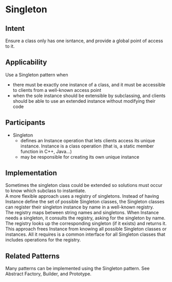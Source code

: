 # Singleton

## Intent
Ensure a class only has one isntance, and provide a global point of access to it.

## Applicability
Use a Singleton pattern when
* there must be exactly one instance of a class, and it must be accessible to clients from a well-known access point
* when the sole instance should be extensible by subclassing, and clients should be able to use an extended instance without modifying their code

## Participants
* Singleton
  * defines an Instance operation that lets clients access its unique instance. Instance is a class operation (that is, a static member function in C++, Java...)
  * may be responsible for creating its own unique instance

## Implementation
Sometimes the singleton class could be extended so solutions must occur to know which subclass to instantiate.  
A more flexible approach uses a registry of singletons. Instead of having
Instance define the set of possible Singleton classes, the Singleton classes
can register their singleton instance by name in a well-known registry.  
The registry maps between string names and singletons. When Instance needs
a singleton, it consults the registry, asking for the singleton by name.
The registry looks up the corresponding singleton (if it exists) and returns
it. This approach frees Instance from knowing all possible Singleton classes
or instances. All it requires is a common interface for all Singleton classes
that includes operations for the registry.

## Related Patterns
Many patterns can be implemented using the Singleton pattern. See Abstract Factory, Builder, and Prototype.